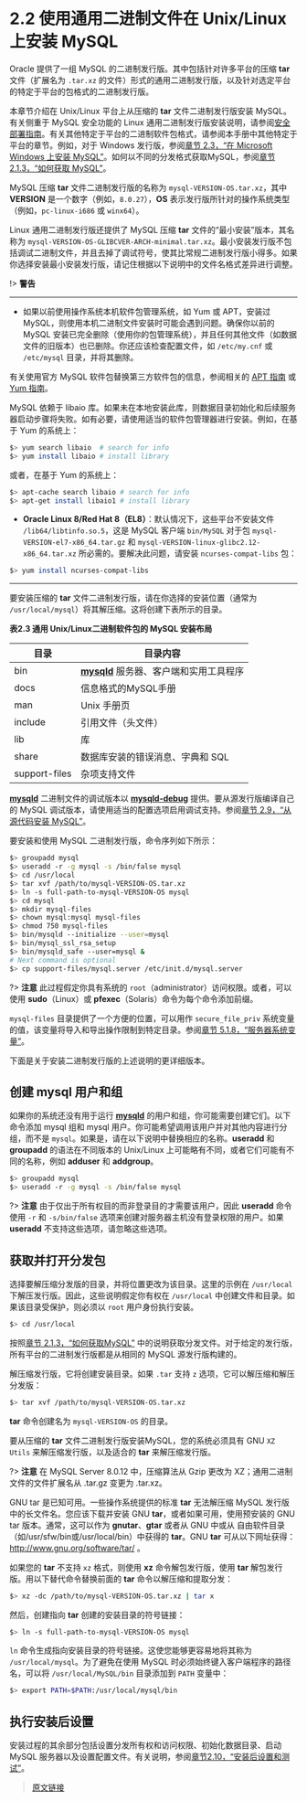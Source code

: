 # 2.2 使用通用二进制文件在 Unix/Linux 上安装 MySQL

Oracle 提供了一组 MySQL 的二进制发行版。其中包括针对许多平台的压缩 **tar** 文件（扩展名为 `.tar.xz` 的文件）形式的通用二进制发行版，以及针对选定平台的特定于平台的包格式的二进制发行版。

本章节介绍在 Unix/Linux 平台上从压缩的 **tar** 文件二进制发行版安装 MySQL。有关侧重于 MySQL 安全功能的 Linux 通用二进制发行版安装说明，请参阅[安全部署指南](https://dev.mysql.com/doc/mysql-secure-deployment-guide/8.0/en/)。有关其他特定于平台的二进制软件包格式，请参阅本手册中其他特定于平台的章节。例如，对于 Windows 发行版，参阅[章节 2.3，“在 Microsoft Windows 上安装 MySQL”](/2/2.3/windows-installation)。如何以不同的分发格式获取MySQL，参阅[章节 2.1.3，“如何获取 MySQL”](/2/2.1/2.1.3/getting-mysql)。

MySQL 压缩 **tar** 文件二进制发行版的名称为 `mysql-VERSION-OS.tar.xz`，其中 **VERSION** 是一个数字（例如，`8.0.27`），**OS** 表示发行版所针对的操作系统类型（例如，`pc-linux-i686` 或 `winx64`）。

Linux 通用二进制发行版还提供了 MySQL 压缩 **tar** 文件的“最小安装”版本，其名称为 `mysql-VERSION-OS-GLIBCVER-ARCH-minimal.tar.xz`。最小安装发行版不包括调试二进制文件，并且去掉了调试符号，使其比常规二进制发行版小得多。如果你选择安装最小安装发行版，请记住根据以下说明中的文件名格式差异进行调整。

!> **警告**

---

- 如果以前使用操作系统本机软件包管理系统，如 Yum 或 APT，安装过 MySQL，则使用本机二进制文件安装时可能会遇到问题。确保你以前的 MySQL 安装已完全删除（使用你的包管理系统），并且任何其他文件（如数据文件的旧版本）也已删除。你还应该检查配置文件，如 `/etc/my.cnf` 或 `/etc/mysql` 目录，并将其删除。

有关使用官方 MySQL 软件包替换第三方软件包的信息，参阅相关的 [APT 指南](https://dev.mysql.com/doc/mysql-apt-repo-quick-guide/en/) 或 [Yum 指南](https://dev.mysql.com/doc/refman/5.7/en/replace-third-party-yum.html)。

MySQL 依赖于 libaio 库。如果未在本地安装此库，则数据目录初始化和后续服务器启动步骤将失败。如有必要，请使用适当的软件包管理器进行安装。例如，在基于 Yum 的系统上：

```bash
$> yum search libaio  # search for info
$> yum install libaio # install library
```

或者，在基于 Yum 的系统上：

```bash
$> apt-cache search libaio # search for info
$> apt-get install libaio1 # install library
```

- **Oracle Linux 8/Red Hat 8（EL8）**：默认情况下，这些平台不安装文件 `/lib64/libtinfo.so.5`，这是 MySQL 客户端 `bin/MySQL` 对于包 `mysql-VERSION-el7-x86_64.tar.gz` 和 `mysql-VERSION-linux-glibc2.12-x86_64.tar.xz` 所必需的。要解决此问题，请安装 `ncurses-compat-libs` 包：

```bash
$> yum install ncurses-compat-libs
```

---

要安装压缩的 **tar** 文件二进制发行版，请在你选择的安装位置（通常为 `/usr/local/mysql`）将其解压缩。这将创建下表所示的目录。

**表2.3 通用 Unix/Linux二进制软件包的 MySQL 安装布局**

|目录|目录内容|
|--|--|
|bin|[**mysqld**](/4/4.3/4.3.1/mysqld) 服务器、客户端和实用工具程序|
|docs|信息格式的MySQL手册|
|man|Unix 手册页|
|include|引用文件（头文件）|
|lib|库|
|share|数据库安装的错误消息、字典和 SQL|
|support-files|杂项支持文件|

[**mysqld**](/4/4.3/4.3.1/mysqld) 二进制文件的调试版本以 [**mysqld-debug**](/4/4.3/4.3.1/mysqld) 提供。要从源发行版编译自己的 MySQL 调试版本，请使用适当的配置选项启用调试支持。参阅[章节 2.9，“从源代码安装 MySQL”](/2/2.9/source-installation)。

要安装和使用 MySQL 二进制发行版，命令序列如下所示：

```bash
$> groupadd mysql
$> useradd -r -g mysql -s /bin/false mysql
$> cd /usr/local
$> tar xvf /path/to/mysql-VERSION-OS.tar.xz
$> ln -s full-path-to-mysql-VERSION-OS mysql
$> cd mysql
$> mkdir mysql-files
$> chown mysql:mysql mysql-files
$> chmod 750 mysql-files
$> bin/mysqld --initialize --user=mysql
$> bin/mysql_ssl_rsa_setup
$> bin/mysqld_safe --user=mysql &
# Next command is optional
$> cp support-files/mysql.server /etc/init.d/mysql.server
```

?> **注意**  此过程假定你具有系统的 `root`（administrator）访问权限。或者，可以使用 **sudo**（Linux）或 **pfexec**（Solaris）命令为每个命令添加前缀。

`mysql-files` 目录提供了一个方便的位置，可以用作 `secure_file_priv` 系统变量的值，该变量将导入和导出操作限制到特定目录。参阅[章节 5.1.8，“服务器系统变量”](/5/5.1/5.1.8/server-system-variables)。

下面是关于安装二进制发行版的上述说明的更详细版本。

## 创建 mysql 用户和组

如果你的系统还没有用于运行 [**mysqld**](/4/4.3/4.3.1/mysqld) 的用户和组，你可能需要创建它们。以下命令添加 mysql 组和 mysql 用户。你可能希望调用该用户并对其他内容进行分组，而不是 `mysql`。如果是，请在以下说明中替换相应的名称。**useradd** 和 **groupadd** 的语法在不同版本的 Unix/Linux 上可能略有不同，或者它们可能有不同的名称，例如 **adduser** 和 **addgroup**。

```bash
$> groupadd mysql
$> useradd -r -g mysql -s /bin/false mysql
```

?> **注意** 由于仅出于所有权目的而非登录目的才需要该用户，因此 **useradd** 命令使用 `-r` 和 `-s/bin/false` 选项来创建对服务器主机没有登录权限的用户。如果 **useradd** 不支持这些选项，请忽略这些选项。

## 获取并打开分发包

选择要解压缩分发版的目录，并将位置更改为该目录。这里的示例在 `/usr/local` 下解压发行版。因此，这些说明假定你有权在 `/usr/local` 中创建文件和目录。如果该目录受保护，则必须以 `root` 用户身份执行安装。

```bash
$> cd /usr/local
```

按照[章节 2.1.3，“如何获取MySQL”](/2/2.1/2.1.3/getting-mysql) 中的说明获取分发文件。对于给定的发行版，所有平台的二进制发行版都是从相同的 MySQL 源发行版构建的。

解压缩发行版，它将创建安装目录。如果 `.tar` 支持 `z` 选项，它可以解压缩和解压分发版：

```bash
$> tar xvf /path/to/mysql-VERSION-OS.tar.xz
```

 **tar** 命令创建名为 `mysql-VERSION-OS` 的目录。

 要从压缩的 **tar** 文件二进制发行版安装MySQL，您的系统必须具有 GNU `XZ Utils` 来解压缩发行版，以及适合的 **tar** 来解压缩发行版。

 ?> **注意** 在 MySQL Server 8.0.12 中，压缩算法从 Gzip 更改为 XZ；通用二进制文件的文件扩展名从 .tar.gz 变更为 .tar.xz。

 GNU tar 是已知可用。一些操作系统提供的标准 **tar** 无法解压缩 MySQL 发行版中的长文件名。您应该下载并安装 GNU **tar**，或者如果可用，使用预安装的 GNU tar 版本。通常，这可以作为 **gnutar**、**gtar** 或者从 GNU 中或从 自由软件目录（如/usr/sfw/bin或/usr/local/bin）中获得的 **tar**。GNU **tar** 可从以下网址获得：http://www.gnu.org/software/tar/ 。

 如果您的 **tar** 不支持 `xz` 格式，则使用 **xz** 命令解包发行版，使用 **tar** 解包发行版。用以下替代命令替换前面的 **tar** 命令以解压缩和提取分发：

 ```bash
 $> xz -dc /path/to/mysql-VERSION-OS.tar.xz | tar x
 ```

 然后，创建指向 **tar** 创建的安装目录的符号链接：

```bash
$> ln -s full-path-to-mysql-VERSION-OS mysql
```

`ln` 命令生成指向安装目录的符号链接。这使您能够更容易地将其称为 `/usr/local/mysql`。为了避免在使用 MySQL 时必须始终键入客户端程序的路径名，可以将 `/usr/local/MySQL/bin` 目录添加到 `PATH` 变量中：

```bash
$> export PATH=$PATH:/usr/local/mysql/bin
```

## 执行安装后设置

安装过程的其余部分包括设置分发所有权和访问权限、初始化数据目录、启动 MySQL 服务器以及设置配置文件。有关说明，参阅[章节2.10，“安装后设置和测试”](/2/2.10/postinstallation)。

> [原文链接](https://dev.mysql.com/doc/refman/8.0/en/binary-installation.html)
